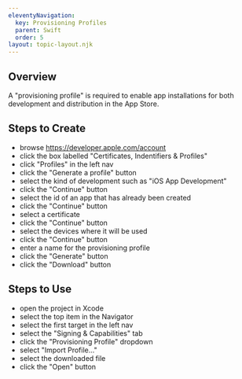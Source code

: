 ```yaml
---
eleventyNavigation:
  key: Provisioning Profiles
  parent: Swift
  order: 5
layout: topic-layout.njk
---
```


## Overview

A "provisioning profile" is required to enable app installations
for both development and distribution in the App Store.

## Steps to Create

- browse https://developer.apple.com/account
- click the box labelled "Certificates, Indentifiers & Profiles"
- click "Profiles" in the left nav
- click the "Generate a profile" button
- select the kind of development such as "iOS App Development"
- click the "Continue" button
- select the id of an app that has already been created
- click the "Continue" button
- select a certificate
- click the "Continue" button
- select the devices where it will be used
- click the "Continue" button
- enter a name for the provisioning profile
- click the "Generate" button
- click the "Download" button

## Steps to Use

- open the project in Xcode
- select the top item in the Navigator
- select the first target in the left nav
- select the "Signing & Capabilities" tab
- click the "Provisioning Profile" dropdown
- select "Import Profile..."
- select the downloaded file
- click the "Open" button
